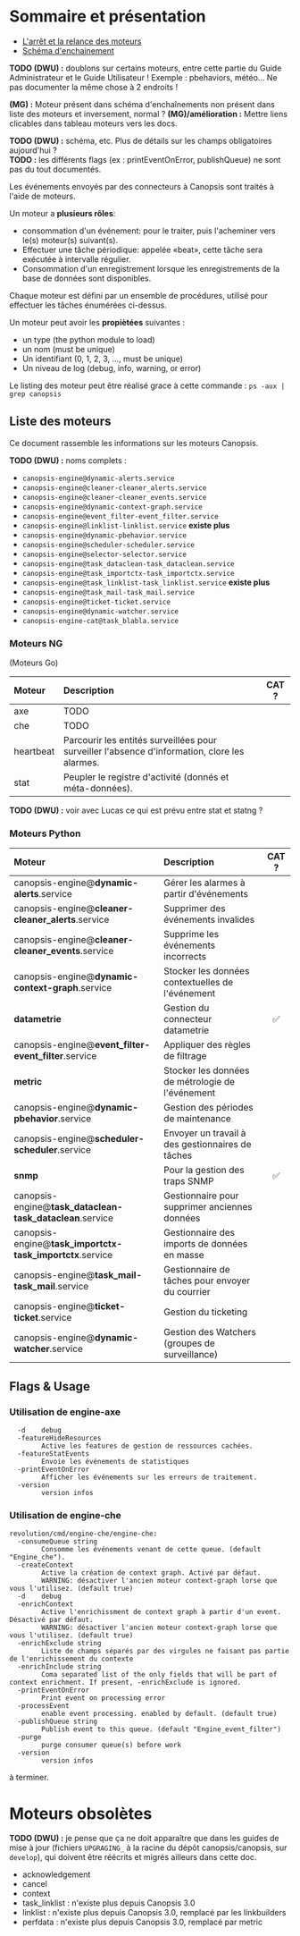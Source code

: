# Sommaire et présentation

- [L'arrêt et la relance des moteurs](activation-desactivation-moteurs.md)  
- [Schéma d'enchainement](schema-enchainement-moteurs.md)  

**TODO (DWU) :** doublons sur certains moteurs, entre cette partie du Guide Administrateur et le Guide Utilisateur ! Exemple : pbehaviors, météo… Ne pas documenter la même chose à 2 endroits !

**(MG) :** Moteur présent dans schéma d'enchaînements non présent dans liste des moteurs et inversement, normal ?
**(MG)/amélioration :** Mettre liens clicables dans tableau moteurs vers les docs.

**TODO (DWU) :** schéma, etc. Plus de détails sur les champs obligatoires aujourd'hui ?   
**TODO :** les différents flags (ex : printEventOnError, publishQueue) ne sont pas du tout documentés.

Les événements envoyés par des connecteurs à Canopsis sont traités à l'aide de moteurs.  
  
Un moteur a **plusieurs rôles**:  

- consommation d'un événement: pour le traiter, puis l'acheminer vers le(s) moteur(s) suivant(s).  
- Effectuer une tâche périodique: appelée «beat», cette tâche sera exécutée à intervalle régulier.  
- Consommation d'un enregistrement lorsque les enregistrements de la base de données sont disponibles.  

Chaque moteur est défini par un ensemble de procédures, utilisé pour effectuer les tâches énumérées ci-dessus.  

Un moteur peut avoir les **propiètées** suivantes :

- un type (the python module to load)  
- un nom (must be unique)  
- Un identifiant (0, 1, 2, 3, ..., must be unique)  
- Un niveau de log (debug, info, warning, or error)  

Le listing des moteur peut être réalisé grace à cette commande : `ps -aux | grep canopsis`

## Liste des moteurs

Ce document rassemble les informations sur les moteurs Canopsis.  

**TODO (DWU) :** noms complets :
* `canopsis-engine@dynamic-alerts.service`
* `canopsis-engine@cleaner-cleaner_alerts.service`
* `canopsis-engine@cleaner-cleaner_events.service`
* `canopsis-engine@dynamic-context-graph.service`
* `canopsis-engine@event_filter-event_filter.service`
* `canopsis-engine@linklist-linklist.service` **existe plus**
* `canopsis-engine@dynamic-pbehavior.service`
* `canopsis-engine@scheduler-scheduler.service`
* `canopsis-engine@selector-selector.service`
* `canopsis-engine@task_dataclean-task_dataclean.service`
* `canopsis-engine@task_importctx-task_importctx.service`
* `canopsis-engine@task_linklist-task_linklist.service` **existe plus**
* `canopsis-engine@task_mail-task_mail.service`
* `canopsis-engine@ticket-ticket.service`
* `canopsis-engine@dynamic-watcher.service`
* `canopsis-engine-cat@task_blabla.service`


### Moteurs NG

(Moteurs Go)

| Moteur         | Description                                                                                       | CAT ?              |
|:---------------|:--------------------------------------------------------------------------------------------------|:------------------:|
| axe            | TODO                                                                                              |                    |
| che            | TODO                                                                                              |                    |
| heartbeat      | Parcourir les entités surveillées pour surveiller l'absence d'information, clore les alarmes.     |                    |
| stat           | Peupler le registre d'activité (donnés et méta-données).                                          |                    |

**TODO (DWU) :** voir avec Lucas ce qui est prévu entre stat et statng ?

### Moteurs Python
 
| Moteur                                                         | Description                                      | CAT ?              |
|:---------------------------------------------------------------|:-------------------------------------------------|:------------------:|
| canopsis-engine@**dynamic-alerts**.service                     | Gérer les alarmes à partir d'événements          |                    | 
| canopsis-engine@**cleaner-cleaner_alerts**.service             | Supprimer des événements invalides               |                    | 
| canopsis-engine@**cleaner-cleaner_events**.service             | Supprime les événements incorrects               |                    |
| canopsis-engine@**dynamic-context-graph**.service              | Stocker les données contextuelles de l'événement |                    | 
| **datametrie**                                                 | Gestion du connecteur datametrie                 | :white_check_mark: | 
| canopsis-engine@**event_filter-event_filter**.service          | Appliquer des règles de filtrage                 |                    | 
| **metric**                                                     | Stocker les données de métrologie de l'événement |                    | 
| canopsis-engine@**dynamic-pbehavior**.service                  | Gestion des périodes de maintenance              |                    |
| canopsis-engine@**scheduler-scheduler**.service                | Envoyer un travail à des gestionnaires de tâches |                    | 
| **snmp**                                                       | Pour la gestion des traps SNMP                   | :white_check_mark: | 
| canopsis-engine@**task_dataclean-task_dataclean**.service      | Gestionnaire pour supprimer anciennes données    |                    | 
| canopsis-engine@**task_importctx-task_importctx**.service      | Gestionnaire des imports de données en masse     |                    | 
| canopsis-engine@**task_mail-task_mail**.service                | Gestionnaire de tâches pour envoyer du courrier  |                    | 
| canopsis-engine@**ticket-ticket**.service                      | Gestion du ticketing                             |                    | 
| canopsis-engine@**dynamic-watcher**.service                    | Gestion des Watchers (groupes de surveillance)   |                    | 

## Flags & Usage

### Utilisation de engine-axe

```
  -d    debug
  -featureHideResources
        Active les features de gestion de ressources cachées.
  -featureStatEvents
        Envoie les événements de statistiques
  -printEventOnError
        Afficher les événements sur les erreurs de traitement.
  -version
        version infos
```

### Utilisation de engine-che

```
revolution/cmd/engine-che/engine-che:
  -consumeQueue string
        Consomme les événements venant de cette queue. (default "Engine_che").
  -createContext
        Active la création de context graph. Activé par défaut.
        WARNING: désactiver l'ancien moteur context-graph lorse que vous l'utilisez. (default true)
  -d    debug
  -enrichContext
        Active l'enrichissment de context graph à partir d'un event. Désactivé par défaut.
        WARNING: désactiver l'ancien moteur context-graph lorse que vous l'utilisez. (default true)
  -enrichExclude string
        Liste de champs séparés par des virgules ne faisant pas partie de l'enrichissement du contexte
  -enrichInclude string
        Coma separated list of the only fields that will be part of context enrichment. If present, -enrichExclude is ignored.
  -printEventOnError
        Print event on processing error
  -processEvent
        enable event processing. enabled by default. (default true)
  -publishQueue string
        Publish event to this queue. (default "Engine_event_filter")
  -purge
        purge consumer queue(s) before work
  -version
        version infos
```

à terminer.

# Moteurs obsolètes

**TODO (DWU) :** je pense que ça ne doit apparaître que dans les guides de mise à jour (fichiers `UPGRAGING_` à la racine du dépôt canopsis/canopsis, sur `develop`), qui doivent être réécrits et migrés ailleurs dans cette doc.

*  acknowledgement
*  cancel
*  context
*  task_linklist : n'existe plus depuis Canopsis 3.0
*  linklist : n'existe plus depuis Canopsis 3.0, remplacé par les linkbuilders
*  perfdata : n'existe plus depuis Canopsis 3.0, remplacé par metric

